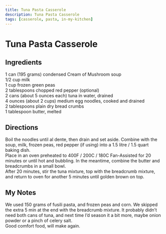 ```yaml
---
title: Tuna Pasta Casserole
description: Tuna Pasta Casserole
tags: [casserole, pasta, in-my-kitchen]
---
```


# Tuna Pasta Casserole

## Ingredients
1 can (195 grams) condensed Cream of Mushroom soup  
1/2 cup milk  
1 cup frozen green peas  
2 tablespoons chopped red pepper (optional)  
2 cans (about 5 ounces each) tuna in water, drained  
4 ounces (about 2 cups) medium egg noodles, cooked and drained  
2 tablespoons plain dry bread crumbs  
1 tablespoon butter, melted

## Directions
Boil the noodles until al dente, then drain and set aside. Combine with the soup, milk, frozen peas, red pepper (if using) into a 1.5 litre / 1.5 quart baking dish.  
Place in an oven preheated to 400F / 200C / 180C Fan-Assisted for 20 minutes or until hot and bubbling. In the meantime, combine the butter and breadcrumbs in a small bowl.  
After 20 minutes, stir the tuna mixture, top with the breadcrumb mixture, and return to oven for another 5 minutes until golden brown on top.

## My Notes
We used 150 grams of fusili pasta, and frozen peas and corn. We skipped the extra 5 min at the end with the breadcrumb mixture. It probably didn’t need both cans of tuna, and next time I’d season it a bit more, maybe onion powder or a pinch of celery salt.  
Good comfort food, will make again.